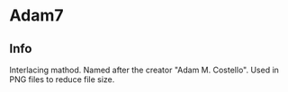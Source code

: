 # Adam7

## Info
Interlacing mathod. Named after the creator "Adam M. Costello".
Used in PNG files to reduce file size.

